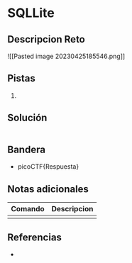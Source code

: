 # SQLLite

## Descripcion Reto
![[Pasted image 20230425185546.png]]

## Pistas
1. 

## Solución
```bash

```

## Bandera
* picoCTF{Respuesta}

## Notas adicionales
| Comando | Descripcion |
|---------|-------------|
|  |  |

## Referencias
- []()